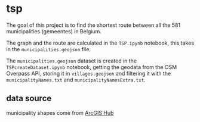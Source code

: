 # tsp

The goal of this project is to find the shortest route between all the 581 municipalities (gemeentes) in Belgium.

The graph and the route are calculated in the `TSP.ipynb` notebook, this takes in the `municipalities.geojson` file.

The `municipalities.geojson` dataset is created in the `TSPcreateDataset.ipynb` notebook, getting the geodata from the OSM Overpass API, storing it in `villages.geojson` and filtering it with the `municipalityNames.txt` and `municipalityNamesExtra.txt`.

## data source

municipality shapes come from [ArcGIS Hub](https://hub.arcgis.com/datasets/9589d9e5e5904f1ea8d245b54f51b4fd/explore?location=51.006906%2C4.621885%2C9.72)

